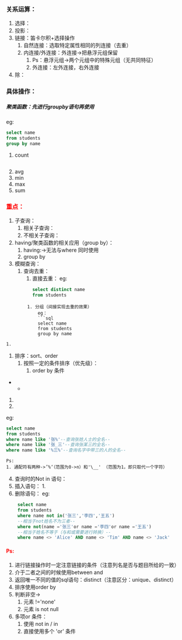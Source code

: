 ### 关系运算：
1. 选择：
2. 投影：
3. 链接：笛卡尔积+选择操作
	1. 自然连接：选取特定属性相同的列连接（去重）
	2. 内连接/外连接：外连接->把悬浮元组保留
		1. Ps：悬浮元组->两个元组中的特殊元组（无共同特征）
		2. 外连接：左外连接，右外连接
4. 除：

### 具体操作：
##### 聚类函数：先进行$group by$语句再使用
eg:
```sql
select name
from students
group by name
```
1. count
```sql

```
2. avg
3. min
4. max
5. sum
### <font color ='red'>重点：</font>
1. 子查询：
	1. 相关子查询：
	2. 不相关子查询：
3. having/聚类函数的相关应用（group by）：
	1. having:->无法与where 同时使用
	2. group by
3. 模糊查询：
	1. 查询去重：
		1. 直接去重：
			eg:
			```sql
			select distinct name
			from students
```
		1. 分组（间接实现去重的效果）
			eg：
			```sql
			select name
			from students
			group by name 
```
	1. 
1.  排序：sort、order
    1.  按照一定的条件排序（优先级）：
        1.  order by 条件
-
	-
1. 
2. 
eg:
```sql
select name 
from students
where name like '张%'--查询张姓人士的全名--
where name like '张_三'--查询张某三的全名--
where name like '%三%'--查询名字中带三的人的全名--
```
	Ps:
	1. 通配符有两种->’%‘（范围为0->n）和'\__' （范围为1，即只取代一个字符）
4. 查询时的Not in 语句：
5. 插入语句：
	1. 
6. 删除语句：
   eg:
   ```sql
	select name 
	from students
	where name not in('张三','李四','王五')
	--相当于not姓名不为三者--
	where not(name ='张三'or name ='李四'or name ='王五')
	--相当于姓名不等于（与和或需要进行转换）--
	where name <> 'Alice' AND name <> 'Tim' AND name <> 'Jack'
	```
 
#### <font color='red'>Ps:</font>
1. 进行链接操作时一定注意链接的条件（注意列名是否与题目所给的一致）
2. 介于二者之间的时候使用between and
3. 返回唯一不同的值的sql语句：distinct（注意区分：unique、distinct）
4. 排序使用order by
5. 判断非空->
	1. 元素 !='none'
	2. 元素 is not null
3. 多项or 条件：
	1. 使用 not in / in
	2. 直接使用多个 'or' 条件